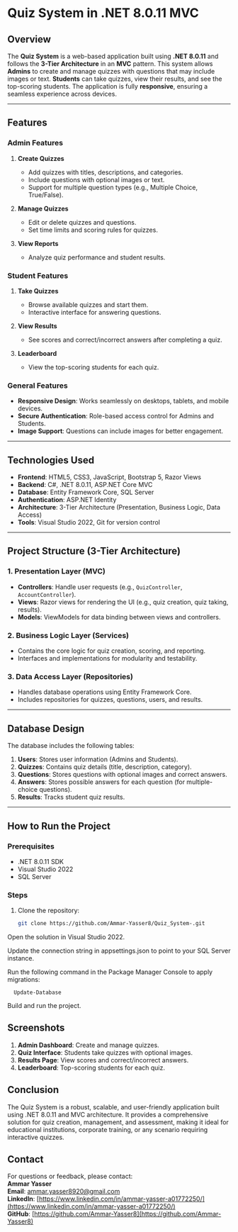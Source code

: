 # Quiz System in .NET 8.0.11 MVC

## Overview
The **Quiz System** is a web-based application built using **.NET 8.0.11** and follows the **3-Tier Architecture** in an **MVC** pattern. This system allows **Admins** to create and manage quizzes with questions that may include images or text. **Students** can take quizzes, view their results, and see the top-scoring students. The application is fully **responsive**, ensuring a seamless experience across devices.

---

## Features

### Admin Features
1. **Create Quizzes**  
   - Add quizzes with titles, descriptions, and categories.  
   - Include questions with optional images or text.  
   - Support for multiple question types (e.g., Multiple Choice, True/False).  

2. **Manage Quizzes**  
   - Edit or delete quizzes and questions.  
   - Set time limits and scoring rules for quizzes.  

3. **View Reports**  
   - Analyze quiz performance and student results.  

### Student Features
1. **Take Quizzes**  
   - Browse available quizzes and start them.  
   - Interactive interface for answering questions.  

2. **View Results**  
   - See scores and correct/incorrect answers after completing a quiz.  

3. **Leaderboard**  
   - View the top-scoring students for each quiz.  

### General Features
- **Responsive Design**: Works seamlessly on desktops, tablets, and mobile devices.  
- **Secure Authentication**: Role-based access control for Admins and Students.  
- **Image Support**: Questions can include images for better engagement.  

---

## Technologies Used
- **Frontend**: HTML5, CSS3, JavaScript, Bootstrap 5, Razor Views  
- **Backend**: C#, .NET 8.0.11, ASP.NET Core MVC  
- **Database**: Entity Framework Core, SQL Server  
- **Authentication**: ASP.NET Identity  
- **Architecture**: 3-Tier Architecture (Presentation, Business Logic, Data Access)  
- **Tools**: Visual Studio 2022, Git for version control  

---

## Project Structure (3-Tier Architecture)

### 1. **Presentation Layer (MVC)**  
   - **Controllers**: Handle user requests (e.g., `QuizController`, `AccountController`).  
   - **Views**: Razor views for rendering the UI (e.g., quiz creation, quiz taking, results).  
   - **Models**: ViewModels for data binding between views and controllers.  

### 2. **Business Logic Layer (Services)**  
   - Contains the core logic for quiz creation, scoring, and reporting.  
   - Interfaces and implementations for modularity and testability.  

### 3. **Data Access Layer (Repositories)**  
   - Handles database operations using Entity Framework Core.  
   - Includes repositories for quizzes, questions, users, and results.  

---

## Database Design
The database includes the following tables:  
1. **Users**: Stores user information (Admins and Students).  
2. **Quizzes**: Contains quiz details (title, description, category).  
3. **Questions**: Stores questions with optional images and correct answers.  
4. **Answers**: Stores possible answers for each question (for multiple-choice questions).  
5. **Results**: Tracks student quiz results.  
---

## How to Run the Project

### Prerequisites
- .NET 8.0.11 SDK  
- Visual Studio 2022  
- SQL Server  

### Steps
1. Clone the repository:  
   ```bash
   git clone https://github.com/Ammar-Yasser8/Quiz_System-.git 
   
Open the solution in Visual Studio 2022.

Update the connection string in appsettings.json to point to your SQL Server instance.

Run the following command in the Package Manager Console to apply migrations:

      Update-Database

Build and run the project.

## Screenshots

1. **Admin Dashboard**: Create and manage quizzes.  
2. **Quiz Interface**: Students take quizzes with optional images.  
3. **Results Page**: View scores and correct/incorrect answers.
4. **Leaderboard**: Top-scoring students for each quiz.

## Conclusion
The Quiz System is a robust, scalable, and user-friendly application built using .NET 8.0.11 and MVC architecture. It provides a comprehensive solution for quiz creation, management, and assessment, making it ideal for educational institutions, corporate training, or any scenario requiring interactive quizzes. 

## Contact

For questions or feedback, please contact:  
**Ammar Yasser**  
**Email**: [ammar.yasser8920@gmail.com](mailto:ammar.yasser8920@gmail.com)  
**LinkedIn**: [https://www.linkedin.com/in/ammar-yasser-a01772250/](https://www.linkedin.com/in/ammar-yasser-a01772250/)  
**GitHub**: [https://github.com/Ammar-Yasser8](https://github.com/Ammar-Yasser8)  

